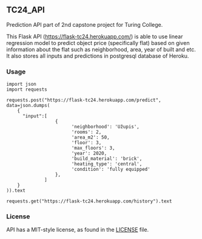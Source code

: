 ## TC24_API

Prediction API part of 2nd capstone project for Turing College. 

This Flask API (https://flask-tc24.herokuapp.com/) is able to use linear regression model to predict object price (specifically flat) based on given information about the flat such as neighborhood, area, year of built and etc. It also stores all inputs and predictions in postgresql database of Heroku.

### Usage

```
import json
import requests

requests.post("https://flask-tc24.herokuapp.com/predict", data=json.dumps(
    {
      "input":[
                  {
	                    'neighborhood': 'Užupis', 
	                    'rooms': 2, 
	                    'area_m2': 50, 
	                    'floor': 3, 
	                    'max_floors': 3, 
	                    'year': 2020, 
	                    'build_material': 'brick', 
	                    'heating_type': 'central', 
	                    'condition': 'fully equipped'
                  }, 
              ]
    }
)).text

requests.get("https://flask-tc24.herokuapp.com/history").text
```

### License

API has a MIT-style license, as found in the [LICENSE](LICENSE) file.